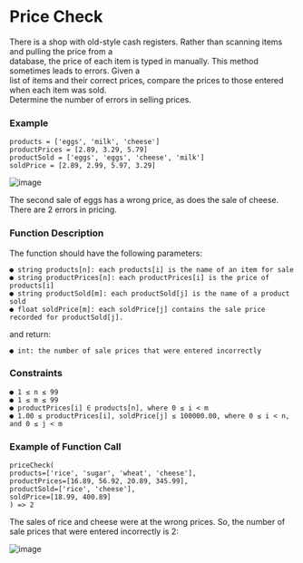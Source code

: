 # Price Check

There is a shop with old-style cash registers. Rather than scanning items and pulling the price from a <br>
database, the price of each item is typed in manually. This method sometimes leads to errors. Given a <br>
list of items and their correct prices, compare the prices to those entered when each item was sold. <br>
Determine the number of errors in selling prices.

### Example

    products = ['eggs', 'milk', 'cheese']
    productPrices = [2.89, 3.29, 5.79]
    productSold = ['eggs', 'eggs', 'cheese', 'milk']
    soldPrice = [2.89, 2.99, 5.97, 3.29]

![image](https://user-images.githubusercontent.com/57365299/213872349-ed26d5c0-9241-41d0-955f-4f07490bae9a.png)

The second sale of eggs has a wrong price, as does the sale of cheese. There are 2 errors in pricing.

### Function Description

The function should have the following parameters: <br>

    ● string products[n]: each products[i] is the name of an item for sale
    ● string productPrices[n]: each productPrices[i] is the price of products[i]
    ● string productSold[m]: each productSold[j] is the name of a product sold
    ● float soldPrice[m]: each soldPrice[j] contains the sale price recorded for productSold[j].

and return: <br>

    ● int: the number of sale prices that were entered incorrectly

### Constraints

    ● 1 ≤ n ≤ 99
    ● 1 ≤ m ≤ 99
    ● productPrices[i] ∈ products[n], where 0 ≤ i < m
    ● 1.00 ≤ productPrices[i], soldPrice[j] ≤ 100000.00, where 0 ≤ i < n, and 0 ≤ j < m

### Example of Function Call

    priceCheck(
    products=['rice', 'sugar', 'wheat', 'cheese'],
    productPrices=[16.89, 56.92, 20.89, 345.99],
    productSold=['rice', 'cheese'],
    soldPrice=[18.99, 400.89]
    ) => 2

The sales of rice and cheese were at the wrong prices. So, the number of sale prices that were entered
incorrectly is 2:

![image](https://user-images.githubusercontent.com/57365299/213872467-6013a131-74df-4d52-b3d8-483a9ec0a582.png)
